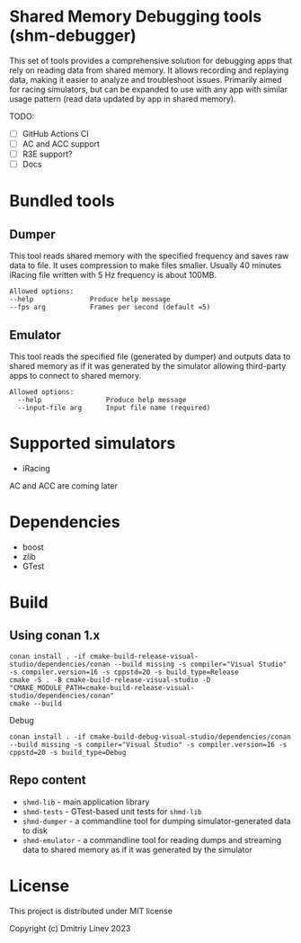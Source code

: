 # Shared Memory Debugging tools (shm-debugger)

This set of tools provides a comprehensive solution for debugging apps that rely on
reading data from shared memory. It allows recording and replaying data, making it easier
to analyze and troubleshoot issues. Primarily aimed for racing simulators,
but can be expanded to use with any app with similar usage pattern
(read data updated by app in shared memory).

TODO:

* [ ] GitHub Actions CI
* [ ] AC and ACC support
* [ ] R3E support?
* [ ] Docs

# Bundled tools

## Dumper

This tool reads shared memory with the specified frequency and saves
raw data to file. It uses compression to make files smaller. Usually
40 minutes iRacing file written with 5 Hz frequency is about 100MB.

```
Allowed options:
--help              Produce help message
--fps arg           Frames per second (default =5)
```

## Emulator

This tool reads the specified file (generated by dumper) and outputs
data to shared memory as if it was generated by the simulator allowing
third-party apps to connect to shared memory.

```
Allowed options:
  --help                Produce help message
  --input-file arg      Input file name (required)
```

# Supported simulators

- iRacing

AC and ACC are coming later

# Dependencies

- boost
- zlib
- GTest

# Build

## Using conan 1.x

```
conan install . -if cmake-build-release-visual-studio/dependencies/conan --build missing -s compiler="Visual Studio" -s compiler.version=16 -s cppstd=20 -s build_type=Release
cmake -S . -B cmake-build-release-visual-studio -D "CMAKE_MODULE_PATH=cmake-build-release-visual-studio/dependencies/conan"
cmake --build
```

Debug

```
conan install . -if cmake-build-debug-visual-studio/dependencies/conan --build missing -s compiler="Visual Studio" -s compiler.version=16 -s cppstd=20 -s build_type=Debug
```

## Repo content

- `shmd-lib` - main application library
- `shmd-tests` - GTest-based unit tests for `shmd-lib`
- `shmd-dumper` - a commandline tool for dumping simulator-generated data to disk
- `shmd-emulator` - a commandline tool for reading dumps and streaming data to shared memory as if it
  was generated by the simulator

# License

This project is distributed under MIT license

Copyright (c) Dmitriy Linev 2023